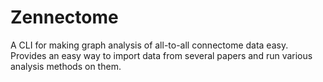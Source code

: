 # Zennectome
A CLI for making graph analysis of all-to-all connectome data easy. Provides an easy way to import data from several papers and run various analysis methods on them.
